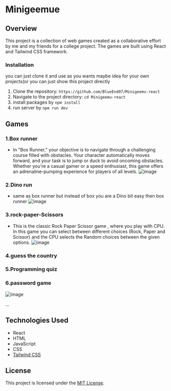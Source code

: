 # Minigeemue

## Overview
This project is a collection of web games created as a collaborative effort by me and my friends for a college project. The games are built using React and Tailwind CSS framework.

### Installation
you can just clone it and use as you wants maybe idea for your own projects(or you can just show this project directly
1. Clone the repository: `https://github.com/BlueEnd07/Minigeemu-react`
2. Navigate to the project directory: `cd Minigeemu-react`
3. install packages by `npm install` 
4. run server by `npm run dev`

## Games

### 1.Box runner
- In "Box Runner," your objective is to navigate through a challenging course filled with obstacles. Your character automatically moves forward, and your task is to jump or duck to avoid oncoming obstacles. Whether you're a casual gamer or a speed enthusiast, this game offers an adrenaline-pumping experience for players of all levels.
  ![image](https://github.com/BlueEnd07/Minigeemu-home/assets/74140685/5f26d264-5895-46b6-8dd3-e0dfb9d15259)

### 2.Dino run
- same as box runner but instead of box you are a Dino bit easy then box runner
  ![image](https://github.com/BlueEnd07/Minigeemu-home/assets/74140685/24b04caf-23aa-4140-be44-ffacf3ae47c2)

### 3.rock-paper-Scissors
- This is the classic Rock Paper Scissor game , where you play with CPU. In this game you can select between different choices (Rock, Paper and Scissor) and the CPU selects the Random choices between the given options.
  ![image](https://github.com/BlueEnd07/Minigeemu-home/assets/74140685/82138921-4d27-4a97-b7fa-a99051246491)

### 4.guess the country
### 5.Programming quiz
### 6.password game
  ![image](https://github.com/BlueEnd07/Minigeemu-home/assets/74140685/98b87394-84a2-4012-b107-6604f83c8783)

...
## Technologies Used
- React
- HTML
- JavaScript
- CSS
- [Tailwind CSS](https://tailwindcss.com/)

## License
This project is licensed under the [MIT License](LICENSE).


